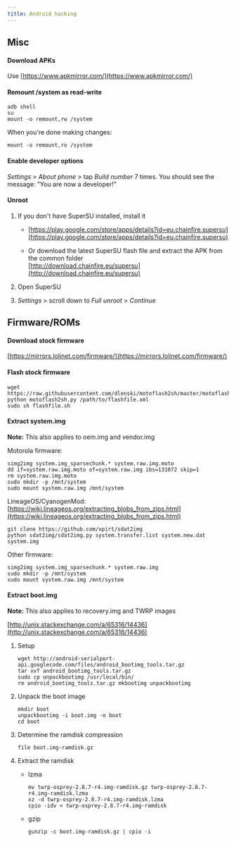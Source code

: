 ```yaml
---
title: Android hacking
---
```


## Misc

#### Download APKs
Use [https://www.apkmirror.com/](https://www.apkmirror.com/)


#### Remount /system as read-write
```
adb shell
su
mount -o remount,rw /system
```

When you're done making changes:
```
mount -o remount,ro /system
```


#### Enable developer options
*Settings* > *About phone* > tap *Build number* 7 times. You should see the message: "You are now a developer!"


#### Unroot
1. If you don't have SuperSU installed, install it
    - [https://play.google.com/store/apps/details?id=eu.chainfire.supersu](https://play.google.com/store/apps/details?id=eu.chainfire.supersu)

    - Or download the latest SuperSU flash file and extract the APK from the common folder  
        [http://download.chainfire.eu/supersu](http://download.chainfire.eu/supersu)

1. Open SuperSU

1. *Settings* > scroll down to *Full unroot* > *Continue*



## Firmware/ROMs

#### Download stock firmware
[https://mirrors.lolinet.com/firmware/](https://mirrors.lolinet.com/firmware/)


#### Flash stock firmware
```
wget https://raw.githubusercontent.com/dlenski/motoflash2sh/master/motoflash2sh.py
python motoflash2sh.py /path/to/flashfile.xml
sudo sh flashfile.sh
```


#### Extract system.img
**Note:** This also applies to oem.img and vendor.img

Motorola firmware:
```
simg2img system.img_sparsechunk.* system.raw.img.moto
dd if=system.raw.img.moto of=system.raw.img ibs=131072 skip=1
rm system.raw.img.moto
sudo mkdir -p /mnt/system
sudo mount system.raw.img /mnt/system
```

LineageOS/CyanogenMod:  
[https://wiki.lineageos.org/extracting_blobs_from_zips.html](https://wiki.lineageos.org/extracting_blobs_from_zips.html)
```
git clone https://github.com/xpirt/sdat2img
python sdat2img/sdat2img.py system.transfer.list system.new.dat system.img
```

Other firmware:
```
simg2img system.img_sparsechunk.* system.raw.img
sudo mkdir -p /mnt/system
sudo mount system.raw.img /mnt/system
```


#### Extract boot.img
**Note:** This also applies to recovery.img and TWRP images

[http://unix.stackexchange.com/a/65316/14436](http://unix.stackexchange.com/a/65316/14436)
1. Setup
    ```
    wget http://android-serialport-api.googlecode.com/files/android_bootimg_tools.tar.gz
    tar xvf android_bootimg_tools.tar.gz
    sudo cp unpackbootimg /usr/local/bin/
    rm android_bootimg_tools.tar.gz mkbootimg unpackbootimg
    ```

1. Unpack the boot image
    ```
    mkdir boot
    unpackbootimg -i boot.img -o boot
    cd boot
    ```

1. Determine the ramdisk compression
    ```
    file boot.img-ramdisk.gz
    ```

1. Extract the ramdisk
    - lzma
        ```
        mv twrp-osprey-2.8.7-r4.img-ramdisk.gz twrp-osprey-2.8.7-r4.img-ramdisk.lzma
        xz -d twrp-osprey-2.8.7-r4.img-ramdisk.lzma
        cpio -idv < twrp-osprey-2.8.7-r4.img-ramdisk
        ```

    - gzip
        ```
        gunzip -c boot.img-ramdisk.gz | cpio -i
        ```
